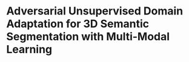 # Adversarial Unsupervised Domain Adaptation for 3D Semantic Segmentation with Multi-Modal Learning
